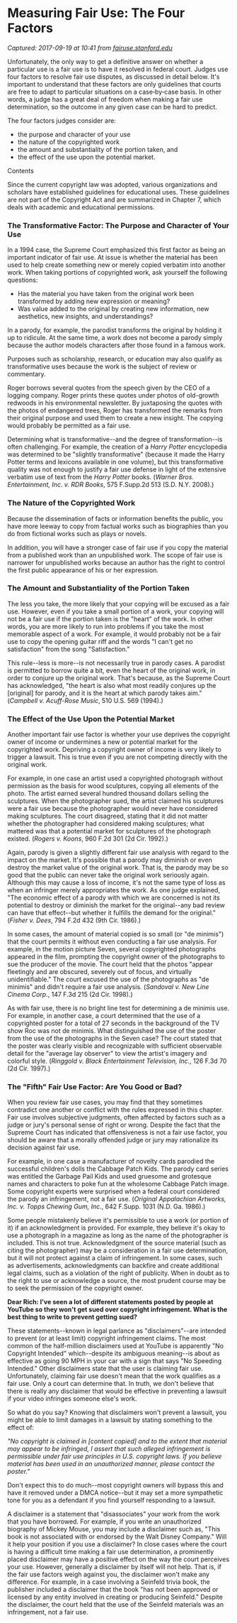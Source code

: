 # Measuring Fair Use: The Four Factors

_Captured: 2017-09-19 at 10:41 from [fairuse.stanford.edu](http://fairuse.stanford.edu/overview/fair-use/four-factors/)_

Unfortunately, the only way to get a definitive answer on whether a particular use is a fair use is to have it resolved in federal court. Judges use four factors to resolve fair use disputes, as discussed in detail below. It's important to understand that these factors are only guidelines that courts are free to adapt to particular situations on a case‑by‑case basis. In other words, a judge has a great deal of freedom when making a fair use determination, so the outcome in any given case can be hard to predict.

The four factors judges consider are:

  * the purpose and character of your use
  * the nature of the copyrighted work
  * the amount and substantiality of the portion taken, and
  * the effect of the use upon the potential market.

Contents

Since the current copyright law was adopted, various organizations and scholars have established guidelines for educational uses. These guidelines are not part of the Copyright Act and are summarized in Chapter 7, which deals with academic and educational permissions.

### The Transformative Factor: The Purpose and Character of Your Use

In a 1994 case, the Supreme Court emphasized this first factor as being an important indicator of fair use. At issue is whether the material has been used to help create something new or merely copied verbatim into another work. When taking portions of copyrighted work, ask yourself the following questions:

  * Has the material you have taken from the original work been transformed by adding new expression or meaning?
  * Was value added to the original by creating new information, new aesthetics, new insights, and understandings?

In a parody, for example, the parodist transforms the original by holding it up to ridicule. At the same time, a work does not become a parody simply because the author models characters after those found in a famous work.

Purposes such as scholarship, research, or education may also qualify as transformative uses because the work is the subject of review or commentary.

Roger borrows several quotes from the speech given by the CEO of a logging company. Roger prints these quotes under photos of old-growth redwoods in his environmental newsletter. By juxtaposing the quotes with the photos of endangered trees, Roger has transformed the remarks from their original purpose and used them to create a new insight. The copying would probably be permitted as a fair use.

Determining what is transformative--and the degree of transformation--is often challenging. For example, the creation of a _Harry Potter_ encyclopedia was determined to be "slightly transformative" (because it made the Harry Potter terms and lexicons available in one volume), but this transformative quality was not enough to justify a fair use defense in light of the extensive verbatim use of text from the _Harry Potter_ books. (_Warner Bros. Entertainment, Inc. v. RDR Books_, 575 F.Supp.2d 513 (S.D. N.Y. 2008).)

### The Nature of the Copyrighted Work

Because the dissemination of facts or information benefits the public, you have more leeway to copy from factual works such as biographies than you do from fictional works such as plays or novels.

In addition, you will have a stronger case of fair use if you copy the material from a published work than an unpublished work. The scope of fair use is narrower for unpublished works because an author has the right to control the first public appearance of his or her expression.

### The Amount and Substantiality of the Portion Taken

The less you take, the more likely that your copying will be excused as a fair use. However, even if you take a small portion of a work, your copying will not be a fair use if the portion taken is the "heart" of the work. In other words, you are more likely to run into problems if you take the most memorable aspect of a work. For example, it would probably not be a fair use to copy the opening guitar riff and the words "I can't get no satisfaction" from the song "Satisfaction."

This rule--less is more--is not necessarily true in parody cases. A parodist is permitted to borrow quite a bit, even the heart of the original work, in order to conjure up the original work. That's because, as the Supreme Court has acknowledged, "the heart is also what most readily conjures up the [original] for parody, and it is the heart at which parody takes aim." (_Campbell v. Acuff-Rose Music_, 510 U.S. 569 (1994).)

### The Effect of the Use Upon the Potential Market

Another important fair use factor is whether your use deprives the copyright owner of income or undermines a new or potential market for the copyrighted work. Depriving a copyright owner of income is very likely to trigger a lawsuit. This is true even if you are not competing directly with the original work.

For example, in one case an artist used a copyrighted photograph without permission as the basis for wood sculptures, copying all elements of the photo. The artist earned several hundred thousand dollars selling the sculptures. When the photographer sued, the artist claimed his sculptures were a fair use because the photographer would never have considered making sculptures. The court disagreed, stating that it did not matter whether the photographer had considered making sculptures; what mattered was that a potential market for sculptures of the photograph existed. (_Rogers v. Koons_, 960 F.2d 301 (2d Cir. 1992).)

Again, parody is given a slightly different fair use analysis with regard to the impact on the market. It's possible that a parody may diminish or even destroy the market value of the original work. That is, the parody may be so good that the public can never take the original work seriously again. Although this may cause a loss of income, it's not the same type of loss as when an infringer merely appropriates the work. As one judge explained, "The economic effect of a parody with which we are concerned is not its potential to destroy or diminish the market for the original--any bad review can have that effect--but whether it fulfills the demand for the original." (_Fisher v. Dees_, 794 F.2d 432 (9th Cir. 1986).)

In some cases, the amount of material copied is so small (or "de minimis") that the court permits it without even conducting a fair use analysis. For example, in the motion picture Seven, several copyrighted photographs appeared in the film, prompting the copyright owner of the photographs to sue the producer of the movie. The court held that the photos "appear fleetingly and are obscured, severely out of focus, and virtually unidentifiable." The court excused the use of the photographs as "de minimis" and didn't require a fair use analysis. (_Sandoval v. New Line Cinema Corp._, 147 F.3d 215 (2d Cir. 1998).)

As with fair use, there is no bright line test for determining a de minimis use. For example, in another case, a court determined that the use of a copyrighted poster for a total of 27 seconds in the background of the TV show Roc was not de minimis. What distinguished the use of the poster from the use of the photographs in the Seven case? The court stated that the poster was clearly visible and recognizable with sufficient observable detail for the "average lay observer" to view the artist's imagery and colorful style. (_Ringgold v. Black Entertainment Television, Inc._, 126 F.3d 70 (2d Cir. 1997).)

### The "Fifth" Fair Use Factor: Are You Good or Bad?

When you review fair use cases, you may find that they sometimes contradict one another or conflict with the rules expressed in this chapter. Fair use involves subjective judgments, often affected by factors such as a judge or jury's personal sense of right or wrong. Despite the fact that the Supreme Court has indicated that offensiveness is not a fair use factor, you should be aware that a morally offended judge or jury may rationalize its decision against fair use.

For example, in one case a manufacturer of novelty cards parodied the successful children's dolls the Cabbage Patch Kids. The parody card series was entitled the Garbage Pail Kids and used gruesome and grotesque names and characters to poke fun at the wholesome Cabbage Patch image. Some copyright experts were surprised when a federal court considered the parody an infringement, not a fair use. (_Original Appalachian Artworks, Inc. v. Topps Chewing Gum, Inc._, 642 F.Supp. 1031 (N.D. Ga. 1986).)

Some people mistakenly believe it's permissible to use a work (or portion of it) if an acknowledgment is provided. For example, they believe it's okay to use a photograph in a magazine as long as the name of the photographer is included. This is not true. Acknowledgment of the source material (such as citing the photographer) may be a consideration in a fair use determination, but it will not protect against a claim of infringement. In some cases, such as advertisements, acknowledgments can backfire and create additional legal claims, such as a violation of the right of publicity. When in doubt as to the right to use or acknowledge a source, the most prudent course may be to seek the permission of the copyright owner.

**Dear Rich: I've seen a lot of different statements posted by people at YouTube so they won't get sued over copyright infringement. What is the best thing to write to prevent getting sued?**

These statements--known in legal parlance as "disclaimers"--are intended to prevent (or at least limit) copyright infringement claims. The most common of the half-million disclaimers used at YouTube is apparently "No Copyright Intended" which--despite its ambiguous meaning--is about as effective as going 90 MPH in your car with a sign that says "No Speeding Intended." Other disclaimers state that the user is claiming fair use. Unfortunately, claiming fair use doesn't mean that the work qualifies as a fair use. Only a court can determine that. In truth, we don't believe that there is really any disclaimer that would be effective in preventing a lawsuit if your video infringes someone else's work.

So what do you say? Knowing that disclaimers won't prevent a lawsuit, you might be able to limit damages in a lawsuit by stating something to the effect of:

_"No copyright is claimed in [content copied] and to the extent that material may appear to be infringed, I assert that such alleged infringement is permissible under fair use principles in U.S. copyright laws. If you believe material has been used in an unauthorized manner, please contact the poster."_

Don't expect this to do much--most copyright owners will bypass this and have it removed under a DMCA notice--but it may set a more sympathetic tone for you as a defendant if you find yourself responding to a lawsuit.

A disclaimer is a statement that "disassociates" your work from the work that you have borrowed. For example, if you write an unauthorized biography of Mickey Mouse, you may include a disclaimer such as, "This book is not associated with or endorsed by the Walt Disney Company." Will it help your position if you use a disclaimer? In close cases where the court is having a difficult time making a fair use determination, a prominently placed disclaimer may have a positive effect on the way the court perceives your use. However, generally a disclaimer by itself will not help. That is, if the fair use factors weigh against you, the disclaimer won't make any difference. For example, in a case involving a Seinfeld trivia book, the publisher included a disclaimer that the book "has not been approved or licensed by any entity involved in creating or producing Seinfeld." Despite the disclaimer, the court held that the use of the Seinfeld materials was an infringement, not a fair use.
